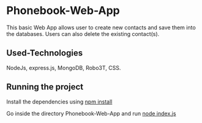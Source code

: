 # Phonebook-Web-App
This basic Web App allows user to create new contacts and save them into the databases. Users can also delete the existing contact(s).

## Used-Technologies 
NodeJs, express.js, MongoDB, Robo3T, CSS.


## Running the project
Install the dependencies using [npm install](https://docs.npmjs.com/downloading-and-installing-packages-locally)

Go inside the directory Phonebook-Web-App and run [node index.js](https://stackabuse.com/how-to-start-a-node-server-examples-with-the-most-popular-frameworks/)

